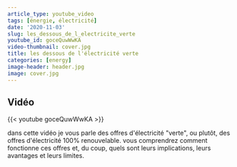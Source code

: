 ```yaml
---
article_type: youtube_video
tags: [énergie, électricité]
date: '2020-11-03'
slug: les_dessous_de_l_electricite_verte
youtube_id: goceQuwWwKA
video-thumbnail: cover.jpg
title: les dessous de l'électricité verte
categories: [energy]
image-header: header.jpg
image: cover.jpg
---
```


## Vidéo

{{< youtube goceQuwWwKA >}}

dans cette vidéo je vous parle des offres d'électricité "verte", ou plutôt, des offres d'électricité 100% renouvelable. vous comprendrez comment fonctionne ces offres et, du coup, quels sont leurs implications, leurs avantages et leurs limites.